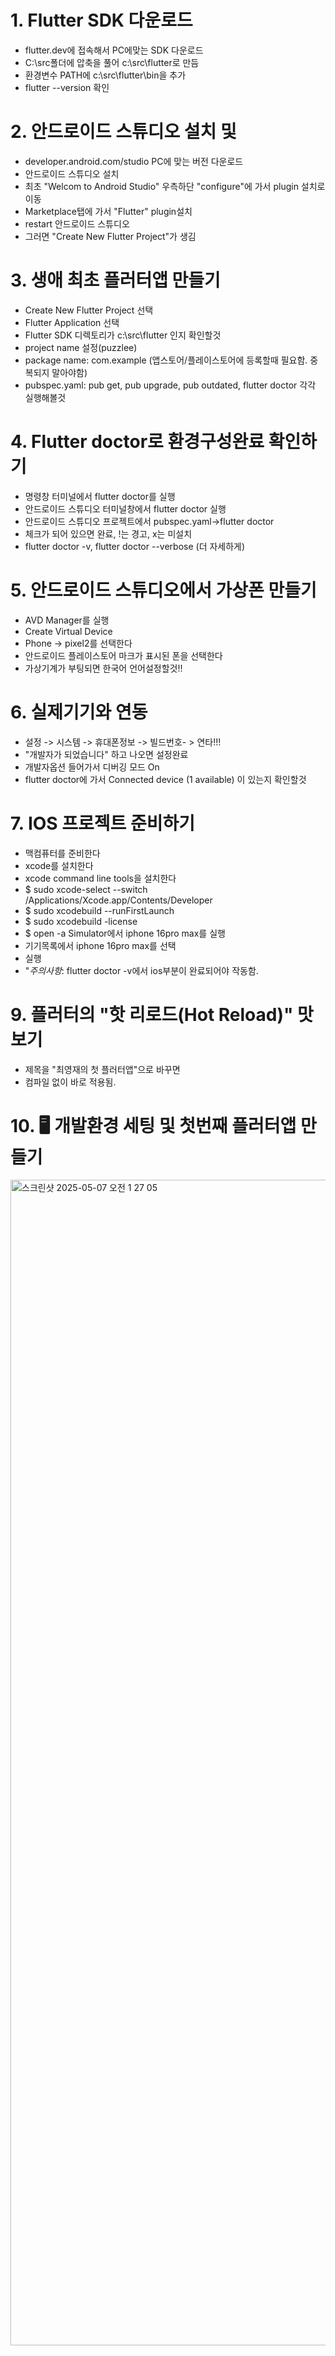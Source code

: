# 1. Flutter SDK 다운로드
  - flutter.dev에 접속해서 PC에맞는 SDK 다운로드
  - C:\src폴더에 압축을 풀어 c:\src\flutter로 만듬
  - 환경변수 PATH에  c:\src\flutter\bin을 추가
  - flutter --version 확인

# 2. 안드로이드 스튜디오 설치 및
  -  developer.android.com/studio PC에 맞는 버전 다운로드
  -  안드로이드 스튜디오 설치
  -  최초 "Welcom to Android Studio" 우측하단 "configure"에 가서 plugin 설치로 이동
  -  Marketplace탭에 가서 "Flutter" plugin설치
  -  restart 안드로이드 스튜디오
  -  그러면 "Create New Flutter Project"가 생김

# 3. 생애 최초 플러터앱 만들기
  - Create New Flutter Project 선택
  - Flutter Application 선택
  - Flutter SDK 디렉토리가 c:\src\flutter 인지 확인할것
  - project name 설정(puzzlee)
  - package name: com.example (앱스토어/플레이스토어에 등록할때 필요함. 중복되지 말아야함)
  - pubspec.yaml: pub get, pub upgrade, pub outdated, flutter doctor 각각 실행해볼것

# 4. Flutter doctor로 환경구성완료 확인하기
  - 명령창 터미널에서 flutter doctor를 실행
  - 안드로이드 스튜디오 터미널창에서 flutter doctor 실행
  - 안드로이드 스튜디오 프로젝트에서 pubspec.yaml->flutter doctor
  - 체크가 되어 있으면 완료, !는 경고, x는 미설치
  - flutter doctor -v, flutter doctor --verbose (더 자세하게)

# 5. 안드로이드 스튜디오에서 가상폰 만들기
  - AVD Manager를 실행
  - Create Virtual Device
  - Phone -> pixel2를 선택한다
  - 안드로이드 플레이스토어 마크가 표시된 폰을 선택한다
  - 가상기계가 부팅되면 한국어 언어설정할것!!

# 6. 실제기기와 연동
  - 설정 -> 시스템 -> 휴대폰정보 -> 빌드번호- > 연타!!!
  - "개발자가 되었습니다" 하고 나오면 설정완료
  - 개발자옵션 들어가서 디버깅 모드 On
  - flutter doctor에 가서 Connected device (1 available) 이 있는지 확인할것

# 7. IOS 프로젝트 준비하기
  - 맥컴퓨터를 준비한다
  - xcode를 설치한다
  - xcode command line tools을 설치한다
  - $ sudo xcode-select --switch /Applications/Xcode.app/Contents/Developer
  - $ sudo xcodebuild --runFirstLaunch
  - $ sudo xcodebuild -license
  - $ open -a Simulator에서 iphone 16pro max를 실행
  - 기기목록에서 iphone 16pro max를 선택
  - 실행
  - "*주의사항*: flutter doctor -v에서 ios부분이 완료되어야 작동함.

# 9. 플러터의 "핫 리로드(Hot Reload)" 맛보기
  - 제목을 "최영재의 첫 플러터앱"으로 바꾸면
  - 컴파일 없이 바로 적용됨.


# 10. 🖥️ 개발환경 세팅 및 첫번째 플러터앱 만들기

<img width="1865" alt="스크린샷 2025-05-07 오전 1 27 05" src="https://github.com/user-attachments/assets/841cc816-38cd-4e59-8927-5369cf541c5f" />


